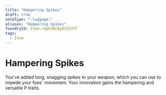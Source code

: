 ```yaml
---
title: "Hampering Spikes"
draft: true
noteType: ":luggage:"
aliases: "Hampering Spikes"
foundryId: Item.rQphJWcByOC5S7VT
tags:
  - Item
---
```


# Hampering Spikes

You've added long, snagging spikes to your weapon, which you can use to impede your foes' movement. Your innovation gains the hampering and versatile P traits.
